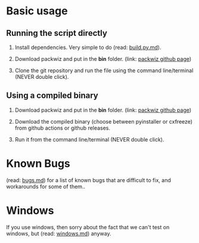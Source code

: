 # Basic usage

## Running the script directly

1. Install dependencies. Very simple to do (read: [build.py.md](./build.py.md)).

2. Download packwiz and put in the **bin** folder. (link: [packwiz github page](https://github.com/packwiz/packwiz#installation))

3. Clone the git repository and run the file using the command line/terminal (NEVER double click).

## Using a compiled binary

1. Download packwiz and put in the **bin** folder. (link: [packwiz github page](https://github.com/packwiz/packwiz#installation))

2. Download the compiled binary (choose between pyinstaller or cxfreeze) from github actions or github releases.

3. Run it from the command line/terminal (NEVER double click).

# Known Bugs

(read: [bugs.md](./bugs.md)) for a list of known bugs that are difficult to fix, and workarounds for some of them..

# Windows

If you use windows, then sorry about the fact that we can't test on windows, but (read: [windows.md](./windows.md)) anyway.
